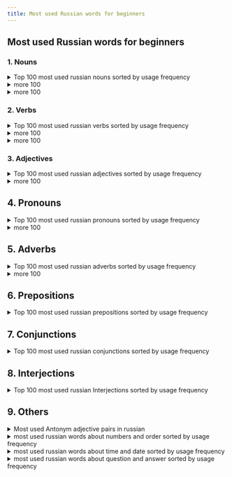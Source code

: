```yaml
---
title: Most used Russian words for beginners
---
```


## Most used Russian words for beginners

### 1. Nouns

<details>
  <summary>Top 100 most used russian nouns sorted by usage frequency</summary>
  <p>

1. человек (person)
2. время (time)
3. год (year)
4. дело (matter, business)
5. жизнь (life)
6. день (day)
7. работа (work, job)
8. слово (word)
9. место (place, location)
10. время года (season)
11. сторона (side)
12. вопрос (question)
13. дом (house, home)
14. рука (hand)
15. страна (country)
16. мир (world, peace)
17. глаз (eye)
18. ребенок (child)
19. женщина (woman)
20. точка (point, dot)
21. вещь (thing, object)
22. комната (room)
23. мать (mother)
24. история (history, story)
25. отец (father)
26. вода (water)
27. нога (leg, foot)
28. голова (head)
29. название (name, title)
30. право (right, law)
31. дорога (road, way)
32. месяц (month)
33. свет (light)
34. группа (group)
35. речь (speech, language)
36. земля (earth, land)
37. пора (time, season)
38. ряд (row, line)
39. сердце (heart)
40. решение (decision, solution)
41. возможность (possibility, opportunity)
42. город (city, town)
43. начало (beginning, start)
44. порядок (order, arrangement)
45. душа (soul)
46. знание (knowledge)
47. идея (idea)
48. путь (way, path)
49. качество (quality)
50. момент (moment, point in time)
51. связь (connection, communication)
52. здание (building)
53. мужчина (man)
54. процесс (process)
55. улица (street)
56. цель (goal, objective)
57. положение (position, situation)
58. девушка (girl)
59. газета (newspaper)
60. кровь (blood)
61. занятие (lesson, occupation)
62. уровень (level)
63. час (hour)
64. событие (event)
65. глава (chapter, head)
66. здоровье (health)
67. документ (document)
68. состояние (state, condition)
69. описание (description)
70. руководитель (leader, manager)
71. врач (doctor)
72. письмо (letter)
73. пример (example)
74. вид (kind, type)
75. поле (field)
76. наука (science)
77. материал (material, substance)
78. звук (sound)
79. музыка (music)
80. угол (angle, corner)
81. граница (border, boundary)
82. организация (organization)
83. регистрация (registration)
84. растение (plant)
85. смысл (meaning, sense)
86. суд (court)
87. рынок (market)
88. культура (culture)
89. центр (center)
90. экономика (economy)
91. тело (body)
92. труд (labor, work)
93. свобода (freedom)
94. здание (construction, building)
95. капитал (capital)
96. герой (hero)
97. стол (table)
98. планета (planet)
99. оружие (weapon)
100. матч (match)

  </p>
</details>


<details>
  <summary>more 100</summary>
  <p>

101. масса (mass, weight)
102. победа (victory, win)
103. гость (guest)
104. доллар (dollar)
105. экран (screen)
106. голос (voice)
107. курс (course, rate)
108. дурак (fool)
109. гора (mountain)
110. побег (escape, breakout)
111. зуб (tooth)
112. камень (stone)
113. стена (wall)
114. океан (ocean)
115. лес (forest, woods)
116. рубль (ruble)
117. карман (pocket)
118. красота (beauty)
119. плечо (shoulder)
120. ресторан (restaurant)
121. кровать (bed)
122. песня (song)
123. государство (state, government)
124. щека (cheek)
125. кровля (roof)
126. шанс (chance, opportunity)
127. парень (guy, lad)
128. мечта (dream)
129. бок (side, flank)
130. рассказ (story, tale)
131. платье (dress)
132. сестра (sister)
133. крыша (roof)
134. копия (copy)
135. кот (cat)
136. армия (army)
137. взгляд (look, glance)
138. погода (weather)
139. кредит (credit)
140. кофе (coffee)
141. тема (theme, topic)
142. длина (length)
143. кабель (cable)
144. знак (sign, symbol)
145. телефон (telephone, phone)
146. растение (plant)
147. участок (plot, land plot)
148. ящик (box, drawer)
149. бумага (paper)
150. банк (bank)
151. лист (sheet, leaf)
152. река (river)
153. музей (museum)
154. костюм (suit)
155. механизм (mechanism)
156. удовольствие (pleasure, enjoyment)
157. белок (protein)
158. генерал (general)
159. куст (bush)
160. книжка (booklet, small book)
161. здоровье (health)
162. показатель (indicator)
163. кресло (chair)
164. ветер (wind)
165. главное (main thing, essential)
166. танк (tank)
167. грудь (chest, breast)
168. медведь (bear)
169. здание (building)
170. собака (dog)
171. хозяин (owner, master)
172. судьба (fate, destiny)
173. краска (paint)
174. ковер (carpet, rug)
175. доктор (doctor)
176. нос (nose)
177. труба (pipe, tube)
178. кухня (kitchen)
179. знакомый (acquaintance, familiar person)
180. лампа (lamp)
181. кинотеатр (cinema, movie theater)
182. бизнес (business)
183. площадь (square)
184. песок (sand)
185. газ (gas)
186. металл (metal)
187. реставрация (restoration)
188. пленка (film, tape)
189. победитель (winner, victor)
190. портрет (portrait)
191. карта (map, card)
192. магазин (shop, store)
193. режим (mode, regime)
194. кровотечение (bleeding)
195. реклама (advertisement, ad)
196. кисть (brush, hand)
197. воспоминание (memory, remembrance)
198. сигарета (cigarette)
199. попытка (attempt, try)
200. корм (feed, food)

  </p>
</details>

<details>
  <summary>more 100</summary>
  <p>

201. проблема (problem)
202. птица (bird)
203. трубка (tube, pipe)
204. молоко (milk)
205. план (plan)
206. трава (grass)
207. грязь (dirt, mud)
208. концерт (concert)
209. гараж (garage)
210. лодка (boat)
211. взрыв (explosion)
212. бой (fight, battle)
213. занавес (curtain)
214. касание (touch)
215. кисточка (brush, small brush)
216. подсказка (hint, clue)
217. рыба (fish)
218. корпус (body, hull)
219. крыло (wing)
220. толпа (crowd)
221. линия (line)
222. метр (meter)
223. ветка (branch)
224. лето (summer)
225. кресли (crystal)
226. пистолет (pistol, gun)
227. колено (knee)
228. бабушка (grandmother)
229. баня (bathhouse, sauna)
230. бассейн (pool)
231. природа (nature)
232. давление (pressure)
233. желание (desire, wish)
234. вечер (evening)
235. масло (oil, butter)
236. палец (finger, toe)
237. угроза (threat)
238. знакомство (acquaintance, meeting)
239. летчик (pilot)
240. тайна (mystery, secret)
241. металлик (metallic)
242. золото (gold)
243. капитан (captain)
244. ящерица (lizard)
245. ночь (night)
246. дача (country house, dacha)
247. воздух (air)
248. зима (winter)
249. зерно (grain)
250. рубашка (shirt)
251. свинья (pig)
252. дама (lady)
253. учитель (teacher)
254. камера (camera, chamber)
255. мотоцикл (motorcycle)
256. вода (vodka)
257. пиво (beer)
258. рождение (birth)
259. реставратор (restorer)
260. гриб (mushroom)
261. яблоко (apple)
262. диск (disk)
263. плот (raft)
264. память (memory)
265. лапа (paw)
266. головоломка (puzzle)
267. снег (snow)
268. стул (chair)
269. губа (lip)
270. нора (burrow, den)
271. театр (theater)
272. микрофон (microphone)
273. лосось (salmon)
274. территория (territory)
275. жилье (housing, accommodation)
276. пища (food, nourishment)
277. сезон (season)
278. кровать (bed)
279. балкон (balcony)
280. груз (load, cargo)
281. маршрут (route)
282. средство (means, remedy)
283. муравей (ant)
284. деньги (money)
285. заяц (hare)
286. крест (cross)
287. полоса (strip, band)
288. период (period)
289. молния (lightning)
290. девочка (little girl)
291. пшеница (wheat)
292. крючок (hook)
293. крепость (fortress, stronghold)
294. стекло (glass)
295. дух (spirit)
296. пуля (bullet)
297. солнце (sun)
298. железо (iron)
299. чемодан (suitcase)
300. дым (smoke)

  </p>
</details>

### 2. Verbs

<details>
  <summary>Top 100 most used russian verbs sorted by usage frequency</summary>
  <p>

1. быть (to be)
2. иметь (to have)
3. делать (to do, to make)
4. говорить (to speak, to say)
5. знать (to know)
6. стать (to become)
7. видеть (to see)
8. думать (to think)
9. жить (to live)
10. работать (to work)
11. дать (to give)
12. любить (to love)
13. пойти (to go)
14. обеспечивать (to provide)
15. сделать (to do, to make)
16. чувствовать (to feel)
17. понимать (to understand)
18. оставаться (to remain)
19. решить (to solve, to decide)
20. получить (to receive, to get)
21. начать (to start, to begin)
22. стоить (to cost)
23. прийти (to come)
24. играть (to play)
25. продавать (to sell)
26. смотреть (to watch, to look)
27. показывать (to show)
28. ждать (to wait)
29. спросить (to ask)
30. узнать (to find out, to learn)
31. открыть (to open)
32. заниматься (to be engaged in, to deal with)
33. вести (to lead, to conduct)
34. ехать (to go, to ride)
35. готовить (to cook, to prepare)
36. считать (to count, to consider)
37. помочь (to help)
38. писать (to write)
39. вернуться (to return)
40. слышать (to hear)
41. забыть (to forget)
42. уходить (to leave, to go away)
43. изменить (to change)
44. брать (to take)
45. подумать (to think)
46. описывать (to describe)
47. сказать (to say, to tell)
48. принимать (to take, to accept)
49. сидеть (to sit)
50. учиться (to study, to learn)
51. работать (to work)
52. входить (to enter)
53. остановить (to stop)
54. вспомнить (to remember)
55. выйти (to go out, to exit)
56. увидеть (to see)
57. закончить (to finish, to complete)
58. планировать (to plan)
59. устанавливать (to install, to set up)
60. улыбаться (to smile)
61. позволять (to allow, to permit)
62. рассказывать (to tell, to narrate)
63. общаться (to communicate, to socialize)
64. убить (to kill)
65. взять (to take)
66. звонить (to call, to ring)
67. служить (to serve)
68. гулять (to walk, to stroll)
69. встретить (to meet)
70. участвовать (to participate)
71. лежать (to lie)
72. удаться (to succeed)
73. возникать (to arise, to appear)
74. действовать (to act)
75. написать (to write)
76. снимать (to remove, to take off)
77. представлять (to represent)
78. нравиться (to like)
79. выглядеть (to look, to appear)
80. читать (to read)
81. узнавать (to recognize, to identify)
82. привести (to lead, to bring)
83. пройти (to pass, to go through)
84. летать (to fly)
85. держать (to hold)
86. приобретать (to acquire, to obtain)
87. готовиться (to prepare, to get ready)
88. подходить (to approach, to fit)
89. состоять (to consist, to be composed)
90. приняться (to undertake, to start)
91. подниматься (to rise, to go up)
92. включать (to include, to turn on)
93. приходиться (to happen, to occur)
94. обрабатывать (to process, to treat)
95. проходить (to pass, to go through)
96. определять (to determine, to define)
97. собираться (to gather, to plan to do something)
98. помнить (to remember)
99. вести себя (to behave)
100. улучшать (to improve)

  </p>
</details>

<details>
  <summary>more 100</summary>
  <p>

101. бежать (to run)
102. найти (to find)
103. пить (to drink)
104. принести (to bring)
105. попробовать (to try)
106. оставить (to leave)
107. продолжать (to continue)
108. действительно (to be really, actually)
109. рассматривать (to consider, to examine)
110. понять (to understand)
111. растут (to grow)
112. спать (to sleep)
113. интересоваться (to be interested in)
114. выражать (to express)
115. пробовать (to taste, to try)
116. описать (to describe)
117. отвечать (to answer, to reply)
118. смотреться (to look, to appear)
119. стараться (to try hard, to make an effort)
120. привыкнуть (to get used to)
121. охватывать (to cover, to embrace)
122. пропустить (to miss, to skip)
123. терять (to lose)
124. смеяться (to laugh)
125. обращаться (to address, to appeal)
126. позволить (to allow, to permit)
127. учить (to teach)
128. обнаружить (to discover, to find out)
129. просить (to ask for, to request)
130. соответствовать (to correspond, to match)
131. включить (to turn on)
132. следить (to follow, to keep track of)
133. направить (to direct, to send)
134. считаться (to be considered, to be regarded as)
135. пропадать (to disappear, to vanish)
136. покупать (to buy)
137. появляться (to appear, to show up)
138. развиваться (to develop, to evolve)
139. посмотреть (to watch, to see)
140. поставить (to put, to place)
141. обеспечиваться (to be provided, to be ensured)
142. отметить (to note, to mark)
143. ударить (to hit, to strike)
144. запомнить (to memorize, to remember)
145. превратиться (to turn into, to transform)
146. образовываться (to form, to be formed)
147. превосходить (to exceed, to surpass)
148. относиться (to relate to, to have to do with)
149. зависеть (to depend)
150. приводить (to lead, to bring)
151. приступить (to start, to begin)
152. обладать (to possess, to have)
153. поддерживать (to support, to maintain)
154. показать (to show)
155. сниматься (to act, to be filmed)
156. возникнуть (to arise, to appear)
157. обеспечивают (to provide, to ensure)
158. описываться (to be described)
159. заключаться (to consist in, to be based on)
160. использоваться (to be used, to be employed)
161. договориться (to agree, to make an agreement)
162. посетить (to visit)
163. применять (to apply, to use)
164. поднимать (to raise, to lift)
165. пройти (to pass, to go through)
166. обратиться (to turn to, to apply to)
167. увеличиваться (to increase)
168. располагать (to have, to dispose)
169. влиять (to influence)
170. включаться (to be included, to turn on)
171. приступать (to begin, to start)
172. дождаться (to wait for, to hold out for)
173. добиться (to achieve, to attain)
174. принадлежать (to belong)
175. сравнивать (to compare)
176. вынести (to take out, to carry away)
177. прибыть (to arrive)
178. забрать (to take away, to pick up)
179. воспользоваться (to use, to take advantage of)
180. охватить (to cover, to embrace)
181. выделить (to allocate, to separate)
182. присутствовать (to be present)
183. проверить (to check, to verify)
184. установиться (to settle, to establish)
185. продолжаться (to continue)
186. изучать (to study, to learn)
187. расположиться (to be located, to settle down)
188. разговаривать (to talk, to converse)
189. занимать (to occupy, to take)
190. устраивать (to arrange, to organize)
191. приниматься (to undertake, to start)
192. охотиться (to hunt)
193. добраться (to reach, to get to)
194. связываться (to connect, to communicate)
195. держаться (to hold on, to cling to)
196. страдать (to suffer)
197. распределить (to distribute, to allocate)
198. решать (to solve, to decide)
199. собирать (to collect, to gather)
200. обрабатывать (to process, to treat)

  </p>
</details>

<details>
  <summary>more 100</summary>
  <p>

201. вырабатывать (to develop, to produce)
202. покрыть (to cover)
203. завершить (to finish, to complete)
204. оставлять (to leave behind)
205. доказать (to prove)
206. обеспечить (to provide, to ensure)
207. присоединиться (to join, to become a member of)
208. уделять (to dedicate, to give)
209. возобновить (to renew, to resume)
210. сопровождать (to accompany)
211. приготовить (to prepare)
212. достигать (to achieve, to reach)
213. убедиться (to make sure, to verify)
214. происходить (to happen, to occur)
215. участвовать (to participate)
216. отличаться (to differ, to be distinguished by)
217. возникать (to arise, to appear)
218. проходить (to pass, to go through)
219. почувствовать (to feel)
220. возможно (possibly, perhaps)
221. получиться (to turn out, to succeed)
222. находиться (to be located, to be found)
223. разработать (to develop, to work out)
224. выступать (to perform, to act)
225. улучшить (to improve, to enhance)
226. вести (to lead, to conduct)
227. сделаться (to become, to get)
228. измерить (to measure)
229. привезти (to bring, to deliver)
230. разбить (to break, to smash)
231. кончаться (to end, to finish)
232. превратить (to turn, to transform)
233. убивать (to kill)
234. удерживать (to hold back, to keep)
235. давать (to give)
236. решиться (to decide, to make up one's mind)
237. устроить (to arrange, to organize)
238. считывать (to read, to scan)
239. рассказывать (to tell, to narrate)
240. подходить (to approach, to fit)
241. оценивать (to estimate, to evaluate)
242. победить (to win, to defeat)
243. объявить (to announce, to declare)
244. перевести (to translate, to transfer)
245. убирать (to clean, to remove)
246. появиться (to appear, to emerge)
247. скрыть (to hide, to conceal)
248. украсть (to steal)
249. привыкать (to get used to)
250. уничтожить (to destroy, to annihilate)
251. присутствие (presence)
252. перенести (to transfer, to move)
253. возможность (possibility, opportunity)
254. простить (to forgive)
255. противиться (to resist, to oppose)
256. убедить (to persuade, to convince)
257. продавать (to sell)
258. соединить (to connect, to join)
259. настраивать (to tune, to adjust)
260. заменить (to replace, to substitute)
261. учиться (to study, to learn)
262. приближаться (to approach, to draw near)
263. настоять (to insist, to stand firm)
264. возможный (possible, potential)
265. следиться (to follow, to ensue)
266. убежден (convinced)
267. установить (to install, to establish)
268. принимать (to accept, to receive)
269. избежать (to avoid, to escape)
270. поднять (to lift, to raise)
271. принадлежность (belonging, membership)
272. предоставлять (to provide, to offer)
273. считаться (to be considered, to be regarded as)
274. настроение (mood)
275. определять (to define, to determine)
276. бить (to beat, to strike)
277. признак (sign, indication)
278. пользоваться (to use, to enjoy)
279. прошлый (past, previous)
280. увеличение (increase,growth)
281. обратить (to turn, to address)
282. быть (to be)
283. противоположный (opposite)
284. понимать (to understand)
285. сдать (to give in, to hand over)
286. подниматься (to rise, to go up)
287. применение (application, use)
288. доделать (to finish, to complete)
289. подход (approach, method)
290. образование (education, formation)
291. включение (inclusion, activation)
292. допустить (to allow, to admit)
293. прибытие (arrival)
294. необходимость (necessity, need)
295. восстановление (restoration, recovery)
296. представлять (to represent, to present)
297. внедрение (implementation, introduction)
298. существовать (to exist)
299. входить (to enter, to be a part of)
300. существенный (substantial, significant)

  </p>
</details>

### 3. Adjectives

<details>
  <summary>Top 100 most used russian adjectives sorted by usage frequency</summary>
  <p>

1. большой (big, large)
2. новый (new)
3. другой (other, another)
4. хороший (good, nice)
5. много (many, much)
6. первый (first)
7. разный (different, various)
8. свой (one's own)
9. долгий (long)
10. сильный (strong)
11. маленький (small, little)
12. важный (important, significant)
13. черный (black)
14. лучший (best)
15. белый (white)
16. дорогой (expensive, dear)
17. чистый (clean, pure)
18. ясный (clear, bright)
19. трудный (difficult, hard)
20. серый (gray)
21. красивый (beautiful)
22. старый (old)
23. синий (blue)
24. крепкий (strong, sturdy)
25. короткий (short)
26. теплый (warm)
27. русский (Russian)
28. главный (main, chief)
29. зеленый (green)
30. тонкий (thin, fine)
31. свежий (fresh)
32. темный (dark)
33. малый (small, little)
34. правильный (correct, proper)
35. средний (middle, average)
36. открытый (open)
37. ранний (early)
38. готовый (ready)
39. большинство (most, majority)
40. простой (simple, easy)
41. дешевый (cheap)
42. живой (alive, living)
43. голубой (light blue)
44. реальный (real, actual)
45. низкий (low)
46. тихий (quiet)
47. точный (accurate, precise)
48. сложный (complex, complicated)
49. душевный (emotional, heartfelt)
50. медленный (slow)
51. мощный (powerful, strong)
52. замечательный (wonderful, remarkable)
53. холодный (cold)
54. полный (full)
55. близкий (close, near)
56. желтый (yellow)
57. возможный (possible, potential)
58. мертвый (dead)
59. отдельный (separate, individual)
60. свободный (free, independent)
61. высокий (high, tall)
62. глубокий (deep)
63. слабый (weak)
64. круглый (round)
65. красный (red)
66. чужой (foreign, other people's)
67. длинный (long)
68. твой (your, yours)
69. музыкальный (musical)
70. нормальный (normal)
71. прямой (straight)
72. вкусный (tasty, delicious)
73. светлый (light, bright)
74. морской (marine, sea)
75. золотой (golden)
76. дикий (wild)
77. жаркий (hot)
78. смешной (funny, amusing)
79. частый (frequent, often)
80. интеллектуальный (intellectual)
81. современный (modern, contemporary)
82. тонкий (delicate, subtle)
83. бледный (pale)
84. мягкий (soft, gentle)
85. круглосуточный (24-hour)
86. глупый (stupid, foolish)
87. яркий (bright, vivid)
88. настоящий (real, genuine)
89. прекрасный (beautiful, excellent)
90. бережливый (frugal, economical)
91. худой (skinny, thin)
92. ненужный (unnecessary, unwanted)
93. жесткий (hard, tough)
94. крупный (large, big)
95. громкий (loud)
96. легкий (light, easy)
97. огромный (huge, enormous)
98. веселый (cheerful, merry)
99. густой(thick, dense)
100. домашний (domestic, home)

  </p>
</details>

<details>
  <summary>more 100</summary>
  <p>

101. температурный (thermal, temperature)
102. диагностический (diagnostic)
103. национальный (national, ethnic)
104. массовый (mass, popular)
105. высший (highest, top)
106. региональный (regional, local)
107. совместный (joint, shared)
108. счастливый (happy, fortunate)
109. женский (feminine, women's)
110. дурацкий (silly, foolish)
111. экономический (economic)
112. новогодний (New Year's, Christmas)
113. знакомый (familiar, known)
114. публичный (public, open)
115. вечный (eternal, everlasting)
116. заметный (noticeable, remarkable)
117. опасный (dangerous)
118. спокойный (calm, peaceful)
119. неправильный (incorrect, wrong)
120. медицинский (medical)
121. удивительный (amazing, astonishing)
122. духовный (spiritual, religious)
123. морозный (frosty, icy)
124. муниципальный (municipal)
125. советский (Soviet, communist)
126. взрослый (adult, grown-up)
127. действительный (valid, real)
128. оптимальный (optimal, best)
129. культурный (cultural)
130. бесплатный (free, costless)
131. хитрый (tricky, cunning)
132. инновационный (innovative)
133. качественный (quality, qualitative)
134. душный (stuffy, suffocating)
135. волшебный (magical, enchanted)
136. верный (true, faithful)
137. языковой (language, linguistic)
138. независимый (independent)
139. странный (strange, odd)
140. боевой (combat, fighting)
141. средиземноморский (Mediterranean)
142. прочный (durable, sturdy)
143. рабочий (working, labor)
144. пустой (empty, vacant)
145. летний (summer, summertime)
146. ограниченный (limited, restricted)
147. российский (Russian, of Russia)
148. масштабный (large-scale, extensive)
149. американский (American, of America)
150. духовой (wind, brass)
151. научный (scientific)
152. душевное (emotional, soulful)
153. забавный (fun, amusing)
154. кровавый (bloody)
155. затруднительный (difficult, problematic)
156. промышленный (industrial)
157. яростный (fierce, angry)
158. конкретный (concrete, specific)
159. механический (mechanical)
160. генетический (genetic)
161. исторический (historical)
162. дорожный (road, highway)
163. неизвестный (unknown)
164. дорогущий (expensive, pricey)
165. суровый (severe, harsh)
166. материальный (material)
167. свежевыжатый (freshly squeezed)
168. музыкальное (musical)
169. китайский (Chinese, of China)
170. зеленоватый (greenish)
171. общественный (social, public)
172. многолетний (perennial, long-term)
173. отличный (excellent, outstanding)
174. новейший (latest, newest)
175. профессиональный (professional)
176. бережный (careful, cautious)
177. рядовой (ordinary, common)
178. обязательный (obligatory, mandatory)
179. городской (urban, city)
180. национально-культурный (national-cultural)
181. непростой (not easy, complicated)
182. золоченый (gilded, gold-plated)
183. небольшой (small, little)
184. умный (smart, intelligent)
185. роскошный (luxurious)
186. огромное (huge, enormous)
187. моральный (moral, ethical)
188. сладкий (sweet)
189. молодой (young)
190. государственный (state, governmental)
191. криминальный (criminal)
192. прочитанный (read, read through)
193. жирный (fat, greasy)
194. душевное равновесие (emotional balance)
195. морское (marine, sea)
196. категорический (categorical, absolute)
197. растительный (vegetable, plant)
198. культовый (cult, iconic)
199. тонизирующий (tonic, invigorating)
200. душевно-трогательный (touching, heartwarming)

  </p>
</details>

## 4. Pronouns

<details>
  <summary>Top 100 most used russian pronouns sorted by usage frequency</summary>
  <p>

1. я (I)
2. он (he)
3. она (she)
4. оно (it)
5. мы (we)
6. вы (you, plural or formal)
7. они (they)
8. себя (oneself)
9. его (his)
10. ее (her)
11. их (their)
12. мой (my)
13. ты (you, singular and informal)
14. ваш (your, plural or formal)
15. свой (one's own)
16. вас (you, plural or formal)
17. наш (our)
18. иной (other, another)
19. кто-то (someone)
20. что-то (something)
21. что (that, what)
22. который (which, who)
23. этот (this)
24. тот (that)
25. никто (nobody)
26. ничто (nothing)
27. каждый (every, each)
28. сам (self)
29. сей (this)
30. такой (such)
31. весь (all, whole)
32. всякий (every, each)
33. любой (any, every)
34. совой (owl)
35. сколько (how many, how much)
36. своего (one's own)
37. мне (to me)
38. тебе (to you, singular and informal)
39. себе (to oneself)
40. ему (to him)
41. ей (to her)
42. нам (to us)
43. вам (to you, plural or formal)
44. им (to them)
45. это (this, it)
46. здесь (here)
47. там (there)
48. где (where)
49. когда (when)
50. как (how)
51. почему (why)
52. что-нибудь (something)
53. кто-нибудь (someone)
54. ничего (nothing)
55. никогда (never)
56. нельзя (it's impossible)
57. можно (it's possible)
58. навсегда (forever)
59. всегда (always)
60. часто (often)
61. редко (rarely)
62. мало (little, few)
63. много (many, much)
64. тут (here)
65. туда (there)
66. отсюда (from here)
67. оттуда (from there)
68. здесь (here)
69. там (there)
70. тоже (also, too)
71. другой (other, another)
72. один (one)
73. даже (even)
74. только (only, just)
75. уже (already)
76. еще (still, yet)
77. всюду (everywhere)
78. куда (where to)
79. откуда (where from)
80. так (so)
81. сейчас (now)
82. потом (then, later)
83. следующий (next, following)
84. предыдущий (previous)
85. внутри (inside)
86. снаружи (outside)
87. недалеко (not far)
88. далеко (far)
89. вместе (together)
90. отдельный (separate, individual)
91. общий (common, general)
92. разный (different, various)
93. некоторый (some, certain)
94. полный (full)
95. пустой (empty)
96. первый (first)
97. последний (last)
98. средний (middle, average)
99. местный (local)
100. главный (main, chief)

  </p>
</details>

<details>
  <summary>more 100</summary>
  <p>

101. весьма (very, quite)
102. вероятно (probably, likely)
103. сначала (at first, initially)
104. потому (therefore, then)
105. именно (exactly, precisely)
106. ведь (after all, because)
107. также (also, as well)
108. всех (all, everyone)
109. некий (a certain, some)
110. тоже самое (the same thing)
111. чей (whose)
112. твой (your, singular and informal)
113. ещё один (one more, another)
114. некто (someone, somebody)
115. ничей (nobody's, none)
116. где-то (somewhere)
117. куда-то (somewhere)
118. что-нибудь еще (something else)
119. кто-нибудь еще (someone else)
120. ничего нового (nothing new)
121. никакой (no, none)
122. другие (other, others)
123. каждый раз (every time)
124. настоящий (real, genuine)
125. несмотря на (despite, in spite of)
126. вместо (instead of)
127. возможно (possibly, perhaps)
128. всего (all, total)
129. сильно (strongly, heavily)
130. где-нибудь (somewhere)
131. куда-нибудь (somewhere)
132. кто-то другой (someone else)
133. ничего не делать (to do nothing)
134. никак не могу (can't)
135. друг друга (each other)
136. каждый день (every day)
137. насколько (how much, to what extent)
138. вне (outside, beyond)
139. возле (near, beside)
140. вокруг (around)
141. позже (later)
142. раньше (earlier)
143. впереди (ahead, in front)
144. позади (behind)
145. внутрь (into, inside)
146. наружу (out, outside)
147. каждый год (every year)
148. почему-то (for some reason)
149. туда-сюда (back and forth)
150. вообще (generally, altogether)
151. где-нибудь еще (somewhere else)
152. куда-нибудь еще (somewhere else)
153. кто-то еще (someone else)
154. ничего нового (nothing new)
155. никакой другой (no other)
156. другие люди (other people)
157. каждый человек (every person)
158. всем известно (it's well-known)
159. сильно повлияло (had a strong impact)
160. где-то рядом (somewhere nearby)
161. куда-то исчез (disappeared somewhere)
162. кто-то здесь (someone is here)
163. ничего не понимаю (don't understand anything)
164. никак не могу понять (can't understand)
165. друг другу (to each other)
166. каждый месяц (every month)
167. насколько я знаю (as far as I know)
168. вне контроля (out of control)
169. возле реки (by the river)
170. вокруг света (around the world)
171. позже вечером (later in the evening)
172. раньше утром (earlier in the morning)
173. впереди всех (ahead of everyone)
174. позади меня (behind me)
175. внутри дома (inside the house)
176. наружу из окна (out of the window)
177. каждый клиент (every customer)
178. почему-то не работает (doesn't work for some reason)
179. туда-сюда ходит (goes back and forth)
180. вообще-то (actually, in fact)
181. где-нибудь далеко (somewhere far away)
182. куда-нибудь дальше (somewhere further)
183. кто-то там (someone is there)
184. ничего не знаю (don't know anything)
185. никак не могу найти (can't find)
186. другими словами (in other words)
187. каждый разный (every different)
188. всем спасибо (thank you all)
189. сильно измениться (to change greatly)
190. где-то в глубине (somewhere deep inside)
191. куда-то ушел (went somewhere)
192. кто-то позвонил (someone called)
193. ничего не помню (don't remember anything)
194. никак не могу понять (can't understand)
195. друг против друга (against each other)
196. каждый годный (every suitable)
197. насколько это важно (how important it is)
198. вне зависимости (regardless)
199. возле дома (near the house)
200. вокруг шума (around the noise)

  </p>
</details>

## 5. Adverbs

<details>
  <summary>Top 100 most used russian adverbs sorted by usage frequency</summary>
  <p>

1. уже (already)
2. очень (very)
3. тоже (also)
4. сейчас (now)
5. там (there)
6. здесь (here)
7. даже (even)
8. всегда (always)
9. никогда (never)
10. потом (later, afterwards)
11. совсем (completely)
12. немного (a little)
13. больше (more)
14. хорошо (well)
15. теперь (now, nowadays)
16. где (where)
17. почти (almost)
18. быстро (quickly, fast)
19. наверное (probably)
20. иногда (sometimes)
21. сначала (at first)
22. слишком (too)
23. недавно (recently)
24. просто (simply, just)
25. возможно (possibly)
26. еще (still, yet, again)
27. рано (early)
28. нормально (normally, fine)
29. много (a lot, many)
30. медленно (slowly)
31. вполне (quite)
32. вдруг (suddenly)
33. уже не (no longer)
34. вместе (together)
35. всё ещё (still)
36. тут (here)
37. обычно (usually)
38. наверняка (for sure, certainly)
39. никак (in no way)
40. обратно (back, backwards)
41. мало (few, little)
42. нормальный (normal)
43. почему-то (for some reason)
44. наверх (upstairs)
45. зачем (why)
46. хороший (good)
47. сейчас же (right now)
48. по-прежнему (as before)
49. далеко (far)
50. когда-то (sometime)
51. наконец (finally)
52. тщательно (thoroughly)
53. где-то (somewhere)
54. почему (why)
55. вниз (down)
56. внутри (inside)
57. примерно (approximately)
58. обратиться (to turn)
59. недолго (not for long)
60. поздно (late)
61. внешне (externally)
62. накануне (on the eve, the day before)
63. вчера (yesterday)
64. обратный (opposite)
65. более (more)
66. дома (at home)
67. всерьез (seriously)
68. кстати (by the way)
69. по-разному (differently)
70. раз (once)
71. чуть (a little bit, slightly)
72. отдельно (separately)
73. точно (exactly)
74. туда (there, to that place)
75. куда (where to)
76. наоборот (on the contrary)
77. неплохо (not bad)
78. назад (back, backwards)
79. по-прежнему (as before)
80. вперед (forward)
81. иногда же (sometimes)
82. навсегда (forever)
83. скоро (soon)
84. едва (barely, hardly)
85. где-нибудь (somewhere)
86. навстречу (towards)
87. затем (then, afterwards)
88. близко (close)
89. кстати говоря (by the way)
90. почему-то не (for some reason not)
91. обратить внимание (to pay attention)
92. никакой (no)
93. впереди (ahead, in front)
94. норма (norm)
95. малыш (little one)
96. давно (long ago)
97. наверно (probably)
98. обратиться к (to address)
99. отдельный (separate)
100. точный (precise)

  </p>
</details>

<details>
  <summary>more 100</summary>
  <p>

101. легко (easily, lightly)
102. всякий раз (every time)
103. вдвое (twice as much)
104. никуда (nowhere)
105. по-прежнему не (still not)
106. наверное не (probably not)
107. вполне возможно (quite possible)
108. давайте (let's)
109. ничуть не (not at all)
110. сразу же (immediately)
111. вовсе не (not at all)
112. ничего не (nothing)
113. прежде всего (first of all)
114. к сожалению (unfortunately)
115. позднее (later)
116. непременно (necessarily)
117. следующим образом (as follows)
118. крепко (firmly)
119. постоянно (constantly)
120. внимательно (carefully)
121. изредка (occasionally)
122. совершенно не (not at all)
123. немало (quite a few)
124. вполне вероятно (quite likely)
125. вне (outside)
126. все-таки (after all, nevertheless)
127. как-то (somehow)
128. вслед за (following)
129. кругом (around)
130. справа (on the right)
131. налево (to the left)
132. громко (loudly)
133. внезапно (suddenly)
134. предельно (extremely)
135. практически (practically)
136. вместе с тем (at the same time)
137. солидно (solidly)
138. везде (everywhere)
139. впереди глаз (in front of one's eyes)
140. почти не (almost not)
141. более того (moreover)
142. ничуть (at all)
143. всё-таки не (still not)
144. незаметно (unnoticeably)
145. впереди всех (ahead of everyone)
146. прежде (before)
147. столько (so much)
148. чтобы (in order to)
149. почти всегда (almost always)
150. впервые (for the first time)
151. неправильно (incorrectly)
152. особенно (especially)
153. непосредственно (directly)
154. вдвойне (twice as much)
155. вдобавок (in addition)
156. как бы (so to speak, as if)
157. налево от (to the left of)
158. впереди всех остальных (ahead of everyone else)
159. справа от (to the right of)
160. просто так (just like that)
161. невероятно (incredibly)
162. впереди времени (ahead of time)
163. во-первых (firstly)
164. между тем (meanwhile)
165. справа внизу (on the bottom right)
166. вдоль (along)
167. тайком (secretly)
168. налево внизу (on the bottom left)
169. всегда же (always)
170. при этом (at the same time)
171. всё же (still, nevertheless)
172. неважно (it doesn't matter)
173. куда-нибудь (somewhere)
174. вдвое больше (twice as much)
175. налево вверху (on the top left)
176. налево вверху от (above and to the left of)
177. вдвое меньше (twice as small)
178. прежде всего не (not primarily)
179. впереди нас (ahead of us)
180. впервые за (for the first time in)
181. впереди отряда (ahead of the squad)
182. вдоль берега (along the shore)
183. впереди планеты всей (ahead of the whole planet)
184. вдоль реки (along the river)
185. налево от центра (to the left of the center)
186. налево от дороги (to the left of the road)
187. впереди глазами (before one's eyes)
188. впереди группы (ahead of the group)
189. вдвое больше чем (twice as much as)
190. впереди конкурентов (ahead of competitors)
191. вдвое меньше чем (twice as small as)
192. вдвое быстрее (twice as fast)
193. впереди своего времени (ahead of one's time)
194. налево от центра города (to the left of the city center)
195. впереди своей эпохи (ahead of its time)
196. впереди всех на свете (ahead of everyone in the world)
197. налево от главного входа (to the left of the main entrance)
198. налево от главной дороги (to the left of the main road)
199. вдвое больше чем у (twice as much as for)
200. налево от центра главного города (to the left of the center of the main city)

  </p>
</details>

## 6. Prepositions

<details>
  <summary>Top 100 most used russian prepositions sorted by usage frequency</summary>
  <p>

1. в (in, into, to)
2. на (on, onto, at)
3. из (from, out of)
4. с (with, from)
5. по (on, along, by)
6. перед (in front of, before)
7. за (behind, after, for)
8. к (to, towards)
9. о (about, of)
10. от (from, of, about)
11. до (until, to)
12. при (at, with)
13. между (between, among)
14. над (above, over)
15. под (under, below)
16. про (about, concerning)
17. через (across, through)
18. около (near, about)
19. мимо (past, by)
20. вокруг (around)
21. в течение (during)
22. вместо (instead of)
23. среди (among, amidst)
24. из-за (because of, due to)
25. в связи с (in connection with)
26. благодаря (thanks to)
27. без (without)
28. из-под (from under)
29. во время (during)
30. возле (near, by)
31. после (after)
32. с помощью (with the help of)
33. в пределах (within)
34. в отличие от (in contrast to, unlike)
35. после того как (after)
36. перед тем как (before)
37. позади (behind)
38. путем (by means of)
39. в рамках (within the framework of)
40. посредством (by means of)
41. по сравнению с (compared to, in comparison with)
42. вокруг света (around the world)
43. назад (back)
44. на берегу (on the shore)
45. на протяжении (over, during)
46. на противоположной стороне (on the opposite side)
47. на основании (on the basis of)
48. наряду с (along with)
49. ниже (below)
50. находясь (while being)
51. об (about, of)
52. обо (about)
53. относительно (regarding, concerning)
54. пересекая (crossing)
55. по всей (all over)
56. по мере (as, according to)
57. посередине (in the middle of)
58. по сути (in fact)
59. посреди (in the midst of, among)
60. пред (before)
61. предо (before)
62. прошлым летом (last summer)
63. сзади (behind)
64. согласно (according to)
65. среди прочего (among other things)
66. с целью (with the purpose of)
67. у (at, by, near)
68. участвуя (participating)
69. через несколько (in a few)
70. чрез (through)
71. вблизи (near, close to)
72. в виде (in the form of)
73. в зависимости от (depending on)
74. вместе с (together with)
75. вне зависимости от (regardless of)
76. в отличие (unlike)
77. впереди (ahead of)
78. впереди времени (ahead of time)
79. впереди графика (ahead of schedule)
80. впереди графиком (ahead of schedule)
81. вне (outside of)
82. внутри (inside of)
83. внутрь (into, inside)
84. в обмен на (in exchange for)
85. в отличие от того (unlike that)
86. вокруг головы (around the head)
87. вокруг света (around the globe)
88. вокруг города (around the city)
89. вокруг солнца (around the sun)
90. вокруг шеи (around the neck)
91. в течение дня (during the day)
92. в течение недели (duringthe week)
93. в течение года (during the year)
94. в течение жизни (during the lifetime)
95. в течение месяца (during the month)
96. до того как (before)
97. за счет (at the expense of)
98. из-за того что (because of the fact that)
99. из-под воды (from under the water)
100. из учета (taking into account)

  </p>
</details>

## 7. Conjunctions

<details>
  <summary>Top 100 most used russian conjunctions sorted by usage frequency</summary>
  <p>

1. и (and)
2. или (or)
3. но (but)
4. а (but, however)
5. потому что (because)
6. так что (so that)
7. чтобы (in order to)
8. как (like, as)
9. чем (than)
10. когда (when)
11. после того, как (after)
12. прежде чем (before)
13. если (if)
14. хотя (although)
15. либо (either, or)
16. не только... но и (not only... but also)
17. будто бы (as if)
18. как будто (as if, as though)
19. что (that)
20. пока (while)

  </p>
</details>

## 8. Interjections

<details>
  <summary>Top 100 most used russian Interjections sorted by usage frequency</summary>
  <p>

1. да (yes)
2. нет (no)
3. ой (oh)
4. ах (ah)
5. ура (hurray)
6. браво (bravo)
7. фу (eww)
8. боже (oh my God)
9. ого (wow)
10. блин (darn)
11. беда (oh no)
12. жаль (what a pity)
13. их (ouch)
14. ух (wow)
15. ку-ку (peekaboo)
16. чё (what)

  </p>
</details>

## 9. Others

<details>
  <summary>Most used Antonym adjective pairs in russian</summary>
  <p>

1. большой - маленький (big - small)
2. высокий - низкий (tall - short)
3. длинный - короткий (long - short)
4. широкий - узкий (wide - narrow)
5. толстый - тонкий (thick - thin)
6. глубокий - поверхностный (deep - superficial)
7. дорогой - дешевый (expensive - cheap)
8. медленный - быстрый (slow - fast)
9. здоровый - болезненный (healthy - sick)
10. тихий - шумный (quiet - noisy)
11. светлый - темный (light - dark)
12. легкий - тяжелый (light - heavy)
13. простой - сложный (simple - complex)
14. горячий - холодный (hot - cold)
15. мокрый - сухой (wet - dry)
16. чистый - грязный (clean - dirty)
17. свободный - занятый (free - busy)
18. круглый - острый (round - sharp)
19. мягкий - жесткий (soft - hard)
20. новый - старый (new - old)
21. красивый - уродливый (beautiful - ugly)
22. прекрасный - ужасный (gorgeous - awful)
23. хороший - плохой (good - bad)
24. веселый - грустный (happy - sad)
25. правильный - неправильный (correct - incorrect)
26. активный - пассивный (active - passive)
27. настоящий - ложный (real - false)
28. бедный - богатый (poor - rich)
29. здравый - безумный (sane - insane)
30. сильный - слабый (strong - weak)
31. серьезный - непринужденный (serious - casual)
32. нежный - грубый (gentle - rough)
33. истинный - ложный (true - false)
34. любимый - нелюбимый (beloved - unloved)
35. мертвый - живой (dead - alive)
36. нормальный - аномальный (normal - abnormal)
37. открытый - закрытый (open - closed)
38. пустой - полный (empty - full)
39. современный - старомодный (modern - old-fashioned)
40. счастливый - несчастный (happy - unhappy)
41. твердый - мягкий (firm - soft)
42. уверенный - неуверенный (confident - uncertain)
43. честный - нечестный (honest - dishonest)
44. ясный - неясный (clear - unclear)
45. знакомый - незнакомый (familiar - unfamiliar)
46. забавный - скучный (funny - boring)
47. здоровый - нездоровый (healthy - unhealthy)
48. известный - неизвестный (known - unknown)
49. крупный - мелкий (large - small)
50. лучший - худший (best - worst)
51. молодой - старший (young - old)
52. неверный - верный (wrong - right)
53. нижний - верхний (lower - upper)
54. огромный - крошечный (huge - tiny)
55. опытный - неопытный (experienced - inexperienced)
56. порядочный - непорядочный (decent - indecent)
57. прежний - нынешний (former - current)
58. противоположный - сходный (opposite - similar)
59. приятный - неприятный (pleasant - unpleasant)
60. реальный - нереальный (real - unreal)
61. симметричный - асимметричный (symmetrical - asymmetrical)
62. смелый - трусливый (brave - cowardly)
63. суровый - мягкий (severe - gentle)
64. трудный - легкий (difficult - easy)
65. умный - глупый (smart - stupid)
66. усталый - отдохнувший (tired - rested)
67. уютный - неуютный (cozy - uncomfortable)
68. холодный - горячий (cold - hot)
69. целый - сломанный (whole - broken)
70. чистосердечный - лицемерный (sincere - hypocritical)
71. шумный - тихий (noisy - quiet)
72. энергичный - вялый (energetic - sluggish)
73. яркий - тусклый (bright - dull)
74. злой - добрый (angry - kind)
75. злостный - миролюбивый (malicious - peaceful)
76. искренний - лживый (sincere - deceitful)
77. качественный - некачественный (quality - low-quality)
78. круглый - угловатый (round - angular)
79. ленивый - трудолюбивый (lazy - hardworking)
80. медленный - быстрый (slow - fast)
81. многословный - молчаливый (talkative - silent)
82. молодой - зрелый (young - mature)
83. нежелательный - желательный (undesirable - desirable)
84. неплохой - плохой (not bad - bad)
85. неподвижный - подвижный (immobile - mobile)
86. неприятный - приятный (unpleasant - pleasant)
87. нечистый - чистый (unclean - clean)
88. неэффективный - эффективный (ineffective - effective)
89. обычный - необычный (ordinary - unusual)
90. одинаковый - разный (same - different)
91. откровенный - скрытный (frank - secretive)
92. открытый - закрытый (open - closed)
93. пассивный - активный (passive - active)
94. правильный - неправильный (correct - incorrect)
95. приятный - неприятный (pleasant - unpleasant)
96. расторопный - неуклюжий (nimble - clumsy)
97. семейный - независимый (family-oriented - independent)
98. свежий - протухший (fresh - stale)
99. свободный - занятый (free - busy)
100. сильный - слабый (strong - weak)

  </p>
</details>

<details>
  <summary>most used russian words about numbers and order sorted by usage frequency</summary>
  <p>

1. число (chislo) - number
2. цифра (tsifra) - digit
3. ноль (nol') - zero
4. один (odin) - one
5. два (dva) - two
6. три (tri) - three
7. четыре (chetyre) - four
8. пять (pyat') - five
9. шесть (shest') - six
10. семь (sem') - seven
11. восемь (vosem') - eight
12. девять (devyat') - nine
13. десять (desyat') - ten
14. первый (pervyj) - first
15. второй (vtoroy) - second
16. третий (tretij) - third
17. четвертый (chetvertyj) - fourth
18. пятый (pyatyj) - fifth
19. шестой (shestoj) - sixth
20. седьмой (sed'moj) - seventh
21. восьмой (vos'moj) - eighth
22. девятый (devyatyy) - ninth
23. десятый (desyatyy) - tenth
24. сотый (sotyy) - hundredth
25. тысячный (tysyachnyj) - thousandth
26. миллионный (millionnyj) - millionth
27. порядок (poryadok) - order
28. последний (posledniy) - last
29. следующий (sleduyushchiy) - next
30. предыдущий (predydushchiy) - previous

  </p>
</details>

<details>
  <summary>most used russian words about time and date sorted by usage frequency</summary>
  <p>

1. время (vremya) - time
2. час (chas) - hour
3. минута (minuta) - minute
4. секунда (sekunda) - second
5. день (den') - day
6. неделя (nedelya) - week
7. месяц (mesyats) - month
8. год (god) - year
9. сегодня (segodnya) - today
10. завтра (zavtra) - tomorrow
11. вчера (vchera) - yesterday
12. утро (utro) - morning
13. день (den') - day
14. вечер (vecher) - evening
15. полдень (polden') - noon
16. полночь (polnoch') - midnight
17. прошлый (proshlyj) - past
18. следующий (sleduyushchij) - next
19. ночь (noch') - night
20. будущее (budushchee) - future
21. первый (pervyj) - first
22. последний (poslednij) - last
23. неделя (nedelya) - Sunday
24. понедельник (ponedel'nik) - Monday
25. вторник (vtornik) - Tuesday
26. среда (sreda) - Wednesday
27. четверг (chetverg) - Thursday
28. пятница (pyatnitsa) - Friday
29. суббота (subbota) - Saturday
30. январь (yanvar') - January

  </p>
</details>

<details>
  <summary>most used russian words about question and answer sorted by usage frequency</summary>
  <p>

1. вопрос (vopros) - question
2. ответ (otvet) - answer
3. что (chto) - what
4. как (kak) - how
5. почему (pochemu) - why
6. где (gde) - where
7. когда (kogda) - when
8. сколько (skol'ko) - how much/many
9. какой (kakoj) - which/what kind of
10. кто (kto) - who
11. зачем (zachem) - why (for what purpose)
12. каким образом (kakim obrazom) - in what way
13. каков (kakov) - what is the nature of
14. какова (kakova) - what is the nature of (feminine)
15. каково (kakovo) - what is the nature of (neuter)
16. какой (kakoy) - what kind of
17. какая (kakaya) - what kind of (feminine)
18. какое (kakoe) - what kind of (neuter)
19. что такое (chto takoye) - what is
20. куда (kuda) - where to
21. откуда (otkuda) - where from
22. кому (komu) - to whom
23. чей (chey) - whose
24. каким (kakim) - in what way
25. каковы (kakovы) - what are the nature of (plural)
26. какие (kakie) - what kind of (plural)
27. какие (kakie) - which ones
28. сколько времени (skol'ko vremeni) - what time is it
29. можно (mozhno) - is it possible/can
30. можно ли (mozhno li) - is it possible

  </p>
</details>

